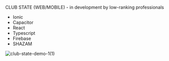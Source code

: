 CLUB STATE (WEB/MOBILE) - in development by low-ranking professionals

* Ionic
* Capacitor
* React
* Typescript
* Firebase
* SHAZAM

![club-state-demo-1(1)](https://github.com/ConnorCable/club-state/assets/116330722/516f7d26-af4f-4c30-8190-b3ddaa3ee901)



